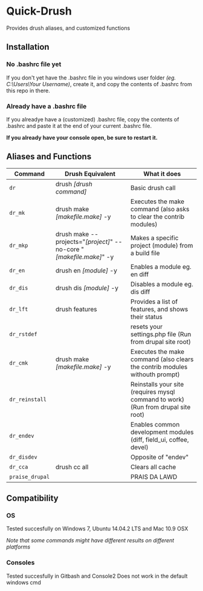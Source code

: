 # Quick-Drush
Provides drush aliases, and customized functions

## Installation

### No .bashrc file yet
If you don't yet have the .bashrc file in you windows user folder _(eg. C:\Users\Your Username)_, create it, and copy the contents of .bashrc from this repo in there.

### Already have a .bashrc file
If you alreadye have a (customized) .bashrc file, copy the contents of .bashrc and paste it at the end of your current .bashrc file.

__If you already have your console open, be sure to restart it.__

## Aliases and Functions

| Command         | Drush Equivalent                                                     | What it does                                                                     |
| --------------- | ---------------------------------------------------------------------| -------------------------------------------------------------------------------- |
| `dr`            | drush _[drush command]_                                              | Basic drush call                                                                 |
| `dr_mk`         | drush make _[makefile.make]_ -y                                      | Executes the make command (also asks to clear the contrib modules)               |
| `dr_mkp`        | drush make --projects="_[project]_" --no-core "_[makefile.make]_" -y | Makes a specific project (module) from a build file                              |
| `dr_en`         | drush en _[module]_ -y                                               | Enables a module eg. en diff                                                     |
| `dr_dis`        | drush dis _[module]_ -y                                              | Disables a module eg. dis diff                                                   |
| `dr_lft`        | drush features                                                       | Provides a list of features, and shows their status                              |
| `dr_rstdef`     |                                                                      | resets your settings.php file (Run from drupal site root)                        |
| `dr_cmk`        | drush make _[makefile.make]_ -y                                      | Executes the make command (also clears the contrib modules withouth prompt)      |
| `dr_reinstall`  |                                                                      | Reinstalls your site (requires mysql command to work)(Run from drupal site root) |
| `dr_endev`      |                                                                      | Enables common development modules (diff, field_ui, coffee, devel)               |
| `dr_disdev`     |                                                                      | Opposite of "endev"                                                              |
| `dr_cca`        | drush cc all                                                         | Clears all cache                                                                 |
| `praise_drupal` |                                                                      | PRAIS DA LAWD                                                                    |



## Compatibility

### OS
Tested succesfully on Windows 7, Ubuntu 14.04.2 LTS and Mac 10.9 OSX

_Note that some commands might have different results on different platforms_

### Consoles
Tested succesfully in Gitbash and Console2
Does not work in the default windows cmd
